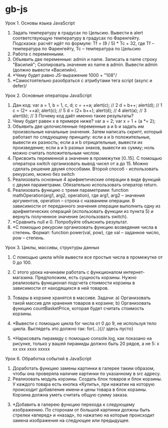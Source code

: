 # gb-js
Урок 1. Основы языка JavaScript
1. Задать температуру в градусах по Цельсию. Вывести в alert соответствующую температуру в градусах по Фаренгейту. 
Подсказка: расчёт идёт по формуле: Tf = (9 / 5) * Tc + 32, где Tf – температура по Фаренгейту, Tc – температура по Цельсию
2. Работа с переменными.
3. Объявить две переменные: admin и name. Записать в name строку "Василий"; Скопировать значение из name в admin. Вывести admin (должно вывести «Василий»).
4. *Чему будет равно JS-выражение 1000 + "108"/
5. *Самостоятельно разобраться с атрибутами тега script (async и defer)/

Урок 2. Основные операторы JavaScript
1. Дан код:
   var a = 1, b = 1, c, d;
   c = ++a; alert(c);           // 2
   d = b++; alert(d);           // 1
   c = (2+ ++a); alert(c);      // 5
   d = (2+ b++); alert(d);      // 4
   alert(a);                    // 3
   alert(b);                    // 3
   Почему код даёт именно такие результаты?
2. Чему будет равен x в примере ниже?
   var a = 2;
   var x = 1 + (a *= 2);
3. Объявить две целочисленные переменные a и b и задать им произвольные начальные значения. Затем написать скрипт, который работает по следующему принципу:
   если a и b положительные, вывести их разность;
   если а и b отрицательные, вывести их произведение;
   если а и b разных знаков, вывести их сумму; ноль можно считать положительным числом.
4. Присвоить переменной а значение в промежутке [0..15]. С помощью оператора switch организовать вывод чисел от a до 15. Можно сделать решение двумя способами. Второй способ - использовать рекурсию, можно без switch
5. Реализовать основные 4 арифметические операции в виде функций с двумя параметрами. Обязательно использовать оператор return.
6. Реализовать функцию с тремя параметрами: function mathOperation(arg1, arg2, operation), где arg1, arg2 – значения аргументов, operation – строка с названием операции. В зависимости от переданного значения операции выполнить одну из арифметических операций (использовать функции из пункта 5) и вернуть полученное значение (использовать switch).
7. *Сравнить null и 0. Попробуйте объяснить результат.
8. *С помощью рекурсии организовать функцию возведения числа в степень. Формат: function power(val, pow), где val – заданное число, pow – степень.

Урок 3. Циклы, массивы, структуры данных
1. С помощью цикла while вывести все простые числа в промежутке от 0 до 100.
2. С этого урока начинаем работать с функционалом интернет-магазина. Предположим, есть сущность корзины. Нужно реализовать функционал подсчета стоимости корзины в зависимости от находящихся в ней товаров.
3. Товары в корзине хранятся в массиве. Задачи:
   a) Организовать такой массив для хранения товаров в корзине;
   b) Организовать функцию countBasketPrice, которая будет считать стоимость корзины.
4. *Вывести с помощью цикла for числа от 0 до 9, не используя тело цикла. Выглядеть это должно так:
   for(…){// здесь пусто}

5. *Нарисовать пирамиду с помощью console.log, как показано на рисунке, только у вашей пирамиды должно быть 20 рядов, а не 5:
   x
   xx
   xxx
   xxxx
   xxxxx

Урок 6. Обработка событий в JavaScript
1. Доработать функцию замены картинки в галерее таким образом, чтобы она проверяла наличие картинки по указанному в src адресу.
2. Реализовать модуль корзины. Создать блок товаров и блок корзины. У каждого товара есть кнопка «Купить», при нажатии на которую происходит добавление имени и цены товара в блок корзины. Корзина должна уметь считать общую сумму заказа.
3) *Добавить в галерею функцию перехода к следующему изображению. По сторонам от большой картинки должны быть стрелки «вперед» и «назад», по нажатию на которые происходит замена изображения на следующее или предыдущее.